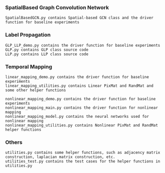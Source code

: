### SpatialBased Graph Convolution Network 
    SpatialBasedGCN.py contains Spatial-based GCN class and the driver function for baseline experiments

### Label Propagation
    GLP_LLP_demo.py contains the driver function for baseline experiments
    GLP.py contains GLP class source code
    LLP.py contains LLP class source code

### Temporal Mapping
    linear_mapping_demo.py contains the driver function for baseline experiments
    linear_mapping_utilities.py contains Linear PixMat and RandMat and some other helper functions

    nonlinear_mapping_demo.py contains the driver function for baseline experiments
    nonlinear_mapping_main.py contains the driver function for nonlinear mapping
    nonlinear_mapping_model.py contains the neural networks used for nonlinear mapping
    nonlinear_mapping_utilities.py contains Nonlinear PixMat and RandMat helper functions

### Others
    utilities.py contains some helper functions, such as adjacency matrix construction, laplacian matrix construction, etc.
    utilities_test.py contains the test cases for the helper functions in utilities.py